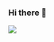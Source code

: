 ### Hi there 👋

<img src="https://github.com/APEX-TCC/APEX-TCC/assets/164682876/5d2a3ea1-6163-4c0a-ab08-6410428c5d1e" ></img>
